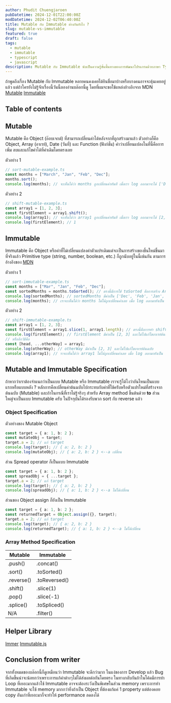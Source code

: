 ```yaml
---
author: Phudit Chuengjaroen
pubDatetime: 2024-12-01T22:00:00Z
modDatetime: 2024-12-02T06:40:00Z
title: Mutable กับ Immutable ต่างกันยังไง ?
slug: mutable-vs-immutable
featured: true
draft: false
tags:
  - mutable
  - immutable
  - typescript
  - javascript
description: Mutable กับ Immutable นับเป็นความรู้ขั้นพื้นทางของการพัฒนาโปรแกรมด้วยภาษา Typescript/Javascript เราควรทราบถึงความแตกต่างและการเลือกใช้งานเพื่อให้โปรแกรมได้รับประสิทธิภาพสูงที่สุดด้วย
---
```


ถ้าพูดถึงเรื่อง Mutable กับ Immutable หลายคนคงเคยได้ยินชื่อมาบ้างหรือบางคนอาจจะคุ้นเคยอยู่แล้ว แต่ถ้าใครยังไม่รู้จักเรื่องนี้วันนี้ลองอ่านบล๊อกนี้ดู โดยที่ผมจะขอใช้แหล่งอ้างอิงจาก MDN [Mutable](https://developer.mozilla.org/en-US/docs/Glossary/Mutable) [Immutable](https://developer.mozilla.org/en-US/docs/Glossary/Immutable)

## Table of contents

## Mutable

Mutable คือ Object (อ๊อบเจกต์) ที่สามารถเปลี่ยนค่าได้หลังจากที่ถูกสร้างมาแล้ว ตัวอย่างก็คือ Object, Array (อาเรย์), Date (วันที่) และ Function (ฟังก์ชั่น) คำว่าเปลี่ยนแปลงในที่นี้คือการเพิ่ม ลบและแก้ไขค่าได้ที่ค่าเดิมโดยตรงเลย

ตัวอย่าง 1

```typescript
// sort-mutable-example.ts
const months = ["March", "Jan", "Feb", "Dec"];
months.sort();
console.log(months); // จะเห็นได้ว่า months ถูกเปลี่ยนค่าทันที เมื่อเรา log ออกมาจะได้ ['Dec', 'Feb', 'Jan', 'March']
```

ตัวอย่าง 2

```typescript
// shift-mutable-example.ts
const array1 = [1, 2, 3];
const firstElement = array1.shift();
console.log(array1); // จะเห็นได้ว่า array1 ถูกเปลี่ยนค่าทันที เมื่อเรา log ออกมาจะได้ [2,3]
console.log(firstElement); // 1
```

## Immutable

Immutable คือ Object หรือค่าที่ไม่เปลี่ยนแปลงค่าตัวแปรเดิมแต่จะเป็นการสร้างของชิ้นใหม่ขึ้นมา ที่จริงแล้ว Primitive type (string, number, boolean, etc.) ก็ถูกนับอยู่ในนี้เช่นกัน ตามการอ้างอิงของ [MDN](https://developer.mozilla.org/en-US/docs/Glossary/Primitive)

ตัวอย่าง 1

```typescript
// sort-immutable-example.ts
const months = ["Mar", "Jan", "Feb", "Dec"];
const sortedMonths = months.toSorted(); // ตรงนี้มีการใช้ toSorted คือการสร้าง Array ใหม่ที่มีการทำ sort แล้ว
console.log(sortedMonths); // sortedMonths มีค่าเป็น ['Dec', 'Feb', 'Jan', 'Mar']
console.log(months); // เราจะเห็นได้ว่า months ไม่ได้ถูกเปลี่ยนค่าเลย เมื่อ log ออกมายังเป็น ['Mar', 'Jan', 'Feb', 'Dec']
```

ตัวอย่าง 2

```typescript
// shift-immutable-example.ts
const array1 = [1, 2, 3];
const firstElement = array1.slice(1, array1.length); // ตรงนี้คือการทำ shift แบบ immutable
console.log(firstElement); // firstElement มีค่าเป็น [2, 3] และไม่ไปแก้ไขอาเรย์ต้นฉบับ
// หรืออีกวิธีคือ
const [head, ...otherWay] = array1;
console.log(otherWay); // otherWay มีค่าเป็น [2, 3] และไม่ไปแก้ไขอาเรย์ต้นฉบับ
console.log(array1); // ราจะเห็นได้ว่า array1 ไม่ได้ถูกเปลี่ยนค่าเลย เมื่อ log ออกมายังเป็น [1, 2, 3]
```

## Mutable and Immutable Specification

ถ้าหากว่าเราต้องจำแนกว่าเป็นแบบ Mutable หรือ Immutable เราจะรู้ได้ไงว่าอันไหนเป็นแบบแรกหรือแบบหลัง ?
หลักการคือเปลี่ยนค่าต้นฉบับไปกระทบกับค่าที่ใช้ครับหรือตัวแปรใหม่ที่สร้างจากต้นฉบับ (Mutable) และถ้าในกรณีที่เราไม่รู้จริงๆ สำหรับ Array method ขึ้นต้นด้วย <b>to</b> ส่วนใหญ่จะเป็นแบบ Immutable ครับ
ในปัจจุบันได้รองรับพวก sort กับ reverse แล้ว

### Object Specification

ตัวอย่างของ Mutable Object

```typescript
const target = { a: 1, b: 2 };
const mutateObj = target;
target.a = 2; // แก้ target
console.log(target); // { a: 2, b: 2 }
console.log(mutateObj); // { a: 2, b: 2 } <--a เปลี่ยน
```

ส่วน Spread operator ก็เป็นแบบ Immutable

```typescript
const target = { a: 1, b: 2 };
const spreadObj = { ...target };
target.a = 2; // แก้ target
console.log(target); // { a: 2, b: 2 }
console.log(spreadObj); // { a: 1, b: 2 } <--a ไม่ได้เปลี่ยน
```

ส่วนของ Object assign ก็ยังเป็น Immutable

```typescript
const target = { a: 1, b: 2 };
const returnedTarget = Object.assign({}, target);
target.a = 2; // แก้ target
console.log(target); // { a: 2, b: 2 }
console.log(returnedTarget); // { a: 1, b: 2 } <--a ไม่ได้เปลี่ยน
```

### Array Method Specification

| Mutable    | Immutable     |
| ---------- | ------------- |
| .push()    | .concat()     |
| .sort()    | .toSorted()   |
| .reverse() | .toReversed() |
| .shift()   | .slice(1)     |
| .pop()     | .slice(-1)    |
| .splice()  | .toSpliced()  |
| N/A        | .filter()     |

## Helper Library

[Immer](https://immerjs.github.io/immer)
[Immutable.js](https://immutable-js.com) 

## Conclusion from writer

จากทั้งหมดของบล๊อกนี้ก็ดูเหมือนว่า Immutable จะดีกว่ามาก ในแง่ของการ Develop แล้ว Bug ที่เกิดขึ้นน่าจะน้อยกว่าเพราะการแก้ค่าต่างๆไม่ได้ส่งผลต่อกันโดยตรง ในทางกลับกันถ้าในโค้ดมีการทำ Loop ที่เยอะมากแล้วใช้ Immutable อาจจะต้องระวังเป็นพิเศษในส่วน memory เพราะการทำ Immutable จะใช้ memory มากกว่ายิ่งถ้าเป็น Object ที่ต้องแก้แค่ 1 property แต่ต้องคอย copy อันเก่าที่เยอะมาก็จะทำให้ performance ลดลงได้
